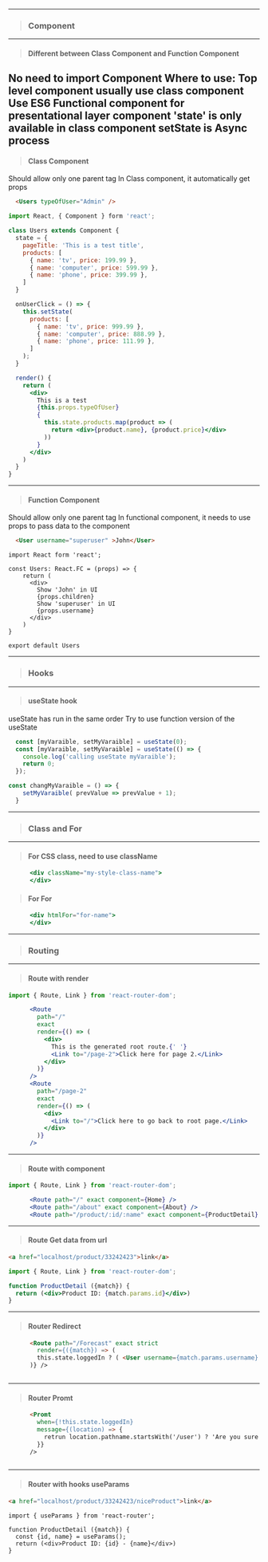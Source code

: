 
---
> ### Component
---
> #### Different between Class Component and Function Component
No need to import Component
Where to use:
Top level component usually use class component
Use ES6 Functional component for presentational layer component
'state' is only available in class component
setState is Async process
---
> #### Class Component
Should allow only one parent tag
In Class component, it automatically get props
```html
  <Users typeOfUser="Admin" />
```
```jsx
import React, { Component } form 'react';

class Users extends Component {
  state = {
    pageTitle: 'This is a test title',
    products: [
      { name: 'tv', price: 199.99 },
      { name: 'computer', price: 599.99 },
      { name: 'phone', price: 399.99 },
    ]
  }

  onUserClick = () => {
    this.setState(
      products: [
        { name: 'tv', price: 999.99 },
        { name: 'computer', price: 888.99 },
        { name: 'phone', price: 111.99 },
      ]
    );
  }

  render() {
    return (
      <div>
        This is a test
        {this.props.typeOfUser}
        {
          this.state.products.map(product => (
            return <div>{product.name}, {product.price}</div>
          ))
        }
      </div>
    )
  }
}
```
---
> #### Function Component
Should allow only one parent tag
In functional component, it needs to use props to pass data to the component
```html
  <User username="superuser" >John</User>
```
```tsx
import React form 'react';

const Users: React.FC = (props) => {
    return (
      <div>
        Show 'John' in UI
        {props.children}
        Show 'superuser' in UI
        {props.username}
      </div>
    )
}

export default Users
```

---
> ### Hooks
---
> #### useState hook
useState has run in the same order
Try to use function version of the useState
```jsx
  const [myVaraible, setMyVaraible] = useState(0);
  const [myVaraible, setMyVaraible] = useState(() => {
    console.log('calling useState myVaraible');
    return 0;
  });

const changMyVaraible = () => {
    setMyVaraible( prevValue => prevValue + 1);
  }
```

---
> ### Class and For
---
> #### For CSS class, need to use className
```jsx
      <div className="my-style-class-name">
      </div>
```
> #### For For
```jsx
      <div htmlFor="for-name">
      </div>
```

---
> ### Routing
---
> #### Route with render
```jsx
import { Route, Link } from 'react-router-dom';

      <Route
        path="/"
        exact
        render={() => (
          <div>
            This is the generated root route.{' '}
            <Link to="/page-2">Click here for page 2.</Link>
          </div>
        )}
      />
      <Route
        path="/page-2"
        exact
        render={() => (
          <div>
            <Link to="/">Click here to go back to root page.</Link>
          </div>
        )}
      />

```

---
> #### Route with component
```jsx
import { Route, Link } from 'react-router-dom';

      <Route path="/" exact component={Home} />
      <Route path="/about" exact component={About} />
      <Route path="/product/:id/:name" exact component={ProductDetail} />

```

---
> #### Route Get data from url
```html
<a href="localhost/product/33242423">link</a>
```
```jsx
import { Route, Link } from 'react-router-dom';

function ProductDetail ({match}) {
  return (<div>Product ID: {match.params.id}</div>)
}
```

---
> #### Router Redirect
```html
      <Route path="/Forecast" exact strict
        render={({match}) => (
        this.state.loggedIn ? ( <User username={match.params.username} /> ) : ( <Redirect to='/' /> )
      )} />
```
```tsx
```

---
> #### Router Promt
```html
      <Promt
        when={!this.state.loggedIn}
        message={(location) => {
          retrun location.pathname.startsWith('/user') ? 'Are you sure ?' : true
        }}
      />
```
```tsx
```

---
> #### Router with hooks useParams
```html
<a href="localhost/product/33242423/niceProduct">link</a>
```
```tsx
import { useParams } from 'react-router';

function ProductDetail ({match}) {
  const {id, name} = useParams();
  return (<div>Product ID: {id} - {name}</div>)
}
```



